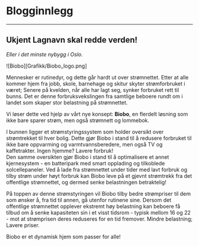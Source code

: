 # Blogginnlegg

---

## Ukjent Lagnavn skal redde verden!
_Eller i det minste nybygg i Oslo._

![Biobo][Grafikk/Biobo_logo.png]

Mennesker er rutinedyr, og dette går hardt ut over strømnettet. Etter at alle kommer hjem fra jobb, skole, barnehage og skitur skyter strømforbruket i været; Senere på kvelden, når alle har lagt seg, synker forbruket rett til bunns. Det er denne forbruksvekslingen fra samtlige beboere rundt om i landet som skaper stor belastning på strømnettet.

Vi løser dette ved hjelp av vårt nye konsept: **Biobo**, en flerdelt løsning som ikke bare sparer strøm, men også strømnett og lommebok.

I bunnen ligger et strømstyringssystem som holder oversikt over strømtrekket til hver bolig. Dette gjør Biobo i stand til å redusere forbruket til ikke bare oppvarming og varmtvannsberedere, men også TV og kaffetrakter. Ingen hjemme? Lavere forbruk!  
Den samme oversikten gjør Biobo i stand til å optimalisere et annet kjernesystem - en batteripark med smart opplading og tilkoblede solcellepaneler. Ved å lade fra strømnettet under tider med lavt forbruk og tilby strøm under høyt forbruk kan Biobo leve på et gjevnt strømtrekk fra det offentlige strømnettet, og dermed senke belastningen betraktelig!

På toppen av denne strømstyringen vil Biobo tilby bedre strømpriser til dem som ønsker å, fra tid til annen, gå utenfor rutinene sine. Dersom det offentlige strømnettet opplever ekstremt høy belastning kan beboere få tilbud om å senke kapasiteten sin i et visst tidsrom - typisk mellom 16 og 22 - mot at strømprisen deres reduseres for en tid fremover. Mindre belastning; Lavere priser.

Biobo er et dynamisk hjem som passer for alle!